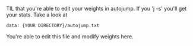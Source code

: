 TIL that you're able to edit your weights in autojump. If you 'j -s' you'll get your stats. Take a look at  

```data: {YOUR DIRECTORY}/autojump.txt ```  

You're able to edit this file and modify weights here.
